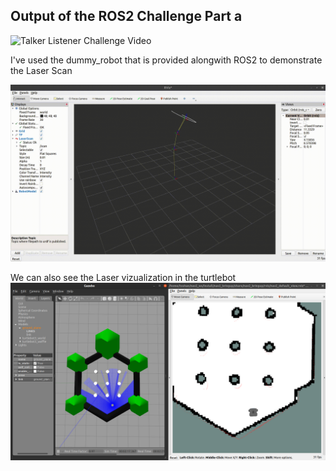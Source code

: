 ## Output of the ROS2 Challenge Part a
![Talker Listener Challenge Video](../assets/ROS2_Talker_Listener.gif)

I've used the dummy_robot that is provided alongwith ROS2 to demonstrate the Laser Scan

![Laser Scan Challenge Video](../assets/Laser_Scan.gif)

We can also see the Laser vizualization in the turtlebot
![Laser Viz](assets/laser_white.png)

